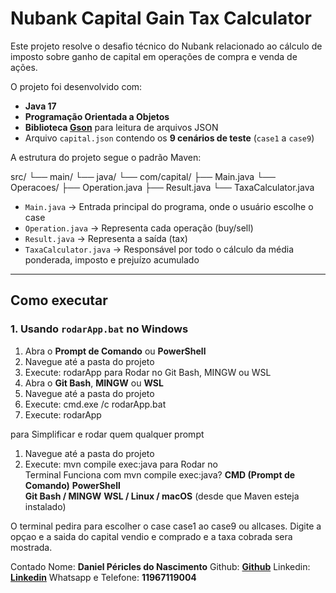 # Nubank Capital Gain Tax Calculator

Este projeto resolve o desafio técnico do Nubank relacionado ao cálculo de imposto sobre ganho de capital em operações de compra e venda de ações.

O projeto foi desenvolvido com:
- **Java 17**
- **Programação Orientada a Objetos**
- **Biblioteca [Gson](https://github.com/google/gson)** para leitura de arquivos JSON
- Arquivo `capital.json` contendo os **9 cenários de teste** (`case1` a `case9`)

A estrutura do projeto segue o padrão Maven:

src/
└── main/
└── java/
└── com/capital/
├── Main.java
└── Operacoes/
├── Operation.java
├── Result.java
└── TaxaCalculator.java


- `Main.java` → Entrada principal do programa, onde o usuário escolhe o case
- `Operation.java` → Representa cada operação (buy/sell)
- `Result.java` → Representa a saída (tax)
- `TaxaCalculator.java` → Responsável por todo o cálculo da média ponderada, imposto e prejuízo acumulado

---

##  Como executar

###  1. Usando `rodarApp.bat` no Windows

1. Abra o **Prompt de Comando** ou **PowerShell**
2. Navegue até a pasta do projeto
3. Execute: rodarApp
para Rodar no Git Bash, MINGW ou WSL
1. Abra o **Git Bash**, **MINGW** ou **WSL**
2. Navegue até a pasta do projeto
3. Execute: cmd.exe /c rodarApp.bat
4. Execute: rodarApp

para Simplificar e rodar quem qualquer prompt 
1. Navegue até a pasta do projeto
2. Execute: mvn compile exec:java
para Rodar no  
Terminal	Funciona com mvn compile exec:java?
**CMD (Prompt de Comando)**	
**PowerShell**	
**Git Bash / MINGW**
**WSL / Linux / macOS**	(desde que Maven esteja instalado)

O terminal pedira para escolher o case case1 ao case9 ou allcases. Digite a opçao e a saida do capital vendio e comprado e a taxa cobrada sera mostrada.

Contado 
Nome: **Daniel Péricles do Nascimento**
Github: **[Github](https://github.com/Danielpernnasc)**
Linkedin: **[Linkedin](https://www.linkedin.com/in/danielpericlesnascimento/)**
Whatsapp e Telefone: **11967119004**


